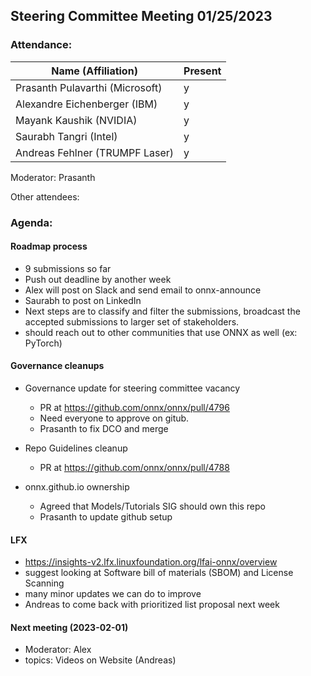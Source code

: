 ## Steering Committee Meeting 01/25/2023

### Attendance:

| Name (Affiliation)              | Present  |
| ------------------------------- | -------- |
| Prasanth Pulavarthi (Microsoft) | y  |
| Alexandre Eichenberger (IBM)    | y  |
| Mayank Kaushik (NVIDIA)         | y  |
| Saurabh Tangri (Intel)          | y  |
| Andreas Fehlner (TRUMPF Laser)  | y  |

Moderator: Prasanth

Other attendees: 

### Agenda:
  
  #### Roadmap process
  - 9 submissions so far
  - Push out deadline by another week
  - Alex will post on Slack and send email to onnx-announce
  - Saurabh to post on LinkedIn
  - Next steps are to classify and filter the submissions, broadcast the accepted submissions to larger set of stakeholders.
  - should reach out to other communities that use ONNX as well (ex: PyTorch)
  
  #### Governance cleanups
  - Governance update for steering committee vacancy
    - PR at https://github.com/onnx/onnx/pull/4796
    - Need everyone to approve on gitub. 
    - Prasanth to fix DCO and merge
    
  - Repo Guidelines cleanup
    - PR at https://github.com/onnx/onnx/pull/4788
  
  - onnx.github.io ownership
    - Agreed that Models/Tutorials SIG should own this repo
    - Prasanth to update github setup
  
  #### LFX 
  - https://insights-v2.lfx.linuxfoundation.org/lfai-onnx/overview
  - suggest looking at Software bill of materials (SBOM) and License Scanning
  - many minor updates we can do to improve
  - Andreas to come back with prioritized list proposal next week

  #### Next meeting (2023-02-01)
  - Moderator: Alex
  - topics: Videos on Website (Andreas)

  
